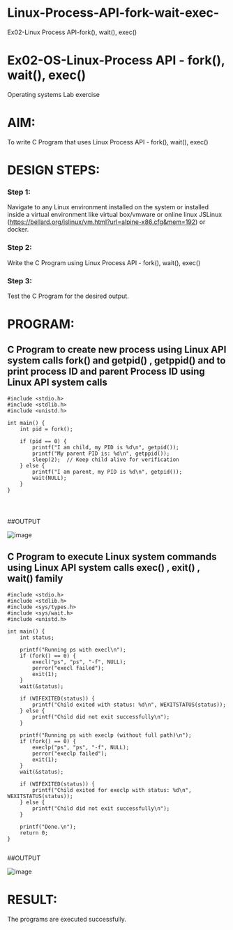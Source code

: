 # Linux-Process-API-fork-wait-exec-
Ex02-Linux Process API-fork(), wait(), exec()
# Ex02-OS-Linux-Process API - fork(), wait(), exec()
Operating systems Lab exercise


# AIM:
To write C Program that uses Linux Process API - fork(), wait(), exec()

# DESIGN STEPS:

### Step 1:

Navigate to any Linux environment installed on the system or installed inside a virtual environment like virtual box/vmware or online linux JSLinux (https://bellard.org/jslinux/vm.html?url=alpine-x86.cfg&mem=192) or docker.

### Step 2:

Write the C Program using Linux Process API - fork(), wait(), exec()

### Step 3:

Test the C Program for the desired output. 

# PROGRAM:

## C Program to create new process using Linux API system calls fork() and getpid() , getppid() and to print process ID and parent Process ID using Linux API system calls
```
#include <stdio.h>
#include <stdlib.h>
#include <unistd.h>

int main() {
    int pid = fork();

    if (pid == 0) { 
        printf("I am child, my PID is %d\n", getpid()); 
        printf("My parent PID is: %d\n", getppid()); 
        sleep(2);  // Keep child alive for verification
    } else { 
        printf("I am parent, my PID is %d\n", getpid()); 
        wait(NULL); 
    }
}




```












##OUTPUT

![image](https://github.com/user-attachments/assets/416cb86c-b93e-4f23-9e7c-df3b574e7094)







## C Program to execute Linux system commands using Linux API system calls exec() , exit() , wait() family

```
#include <stdio.h>
#include <stdlib.h>
#include <sys/types.h>
#include <sys/wait.h>
#include <unistd.h>

int main() {
    int status;
    
    printf("Running ps with execl\n");
    if (fork() == 0) {
        execl("ps", "ps", "-f", NULL);
        perror("execl failed");
        exit(1);
    }
    wait(&status);
    
    if (WIFEXITED(status)) {
        printf("Child exited with status: %d\n", WEXITSTATUS(status));
    } else {
        printf("Child did not exit successfully\n");
    }
    
    printf("Running ps with execlp (without full path)\n");
    if (fork() == 0) {
        execlp("ps", "ps", "-f", NULL);
        perror("execlp failed");
        exit(1);
    }
    wait(&status);
    
    if (WIFEXITED(status)) {
        printf("Child exited for execlp with status: %d\n", WEXITSTATUS(status));
    } else {
        printf("Child did not exit successfully\n");
    }
    
    printf("Done.\n");
    return 0;
}


```
























##OUTPUT

![image](https://github.com/user-attachments/assets/6e1a22b6-92c2-40ba-bf77-8b9f18ce931a)

















# RESULT:
The programs are executed successfully.
